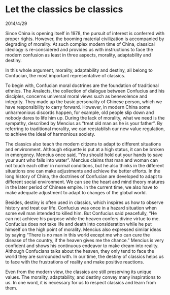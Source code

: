 # Let the classics be classics
2014/4/29


Since China is opening itself in 1978, the pursuit of interest is conferred with proper rights. However, the booming material civilization is accompanied by degrading of morality. At such complex modern time of China, classical ideology is re-considered and provides us with instructions to face the modern confusion as least in three aspects, morality, adaptability and destiny.  

In this whole argument, morality, adaptability and destiny, all belong to Confucian, the most important representative of classics.

To begin with, Confucian moral doctrines are the foundation of traditional ethnics. The Analects, the collection of dialogue between Confucius and his disciples, concerns universal moral views such as benevolence and integrity. They made up the basic personality of Chinese person, which we have responsibility to carry forward. However, in modern China some unharmonious discords happen, for example, old people slip down and nobody dares to life him up. During the lack of morality, what we need is the sympathy, described by Mencius as “treat old man as he is your father”. By referring to traditional morality, we can reestablish our new value regulation, to achieve the ideal of harmonious society.     

The classics also teach the modern citizens to adapt to different situations and environment. Although etiquette is put at a high status, it can be broken in emergency. Mencius once said, “You should hold out your hands to save your aunt who falls into water”. Mencius claims that man and woman can not touch each other in normal conditions, but he also thinks in the different situations one can make adjustments and achieve the better efforts. In the long history of China, the doctrines of Confucian are developed to adapt to different social environment. We can see the heart and mind theory matures in the later period of Chinese empire. In the current time, we also have to make adequate adjustment to adapt to changes of the global world.

Besides, destiny is often used in classics, which inspires us how to observe history and treat our life. Confucius was once in a hazard situation when some evil man intended to killed him. But Confucius said peacefully, “He can not achieve his purpose while the heaven confers divine virtue to me. Confucius does not take life and death into consideration while he put himself on the high point of morality. Mencius also expressed similar ideas by saying “There is no man in this world except me who can cure the disease of the country, if the heaven gives me the chance.” Mencius is very confident and shows his continuous endeavor to make dream into reality. Although Confucians talks about the heaven, they only tend to face the world they are surrounded with. In our time, the destiny of classics helps us to face with the frustrations of reality and make positive reactions.

Even from the modern view, the classics are still preserving its unique values. The morality, adaptability, and destiny convey many inspirations to us. In one word, it is necessary for us to respect classics and learn from them. 
